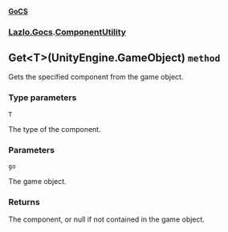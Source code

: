 #### [GoCS](./GoCS.md 'GoCS')
### [Lazlo.Gocs](./GoCS.md#Lazlo-Gocs 'Lazlo.Gocs').[ComponentUtility](./Lazlo-Gocs-ComponentUtility.md 'Lazlo.Gocs.ComponentUtility')
## Get&lt;T&gt;(UnityEngine.GameObject) `method`
Gets the specified component from the game object.
### Type parameters

<a name='Lazlo-Gocs-ComponentUtility-Get-T-(UnityEngine-GameObject)-T'></a>
`T`

The type of the component.
### Parameters

<a name='Lazlo-Gocs-ComponentUtility-Get-T-(UnityEngine-GameObject)-go'></a>
`go`

The game object.
### Returns
The component, or null if not contained in the game object.
